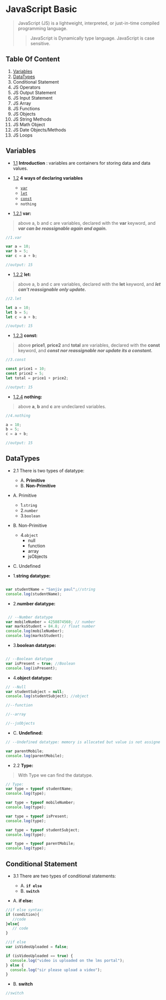 # JavaScript Basic

>JavaScript (JS) is a lightweight, interpreted, or just-in-time compiled programming language.
 >>JavaScript is Dynamically type language.
 >>JavaScript is case sensitive.

## Table Of Content

1. [Variables](https://github.com/sanjivpaul/JavaScript-For-Beginners/blob/0e1215a108d547603d58434d71882da7529b3beb/01variables.js)
2. [DataTypes](https://github.com/sanjivpaul/JavaScript-For-Beginners/blob/master/02DataTypes.js)
3. Conditional Statement
4. JS Operators
5. JS Output Statement
6. JS Input Statement
7. JS Array
8. JS Functions
9. JS Objects
10. JS String Methods
11. JS Math Object
12. JS Date Objects/Methods
13. JS Loops


## Variables

* [1.1](#1.1 "Goto 1.1") **Introduction** :
variables are containers for storing data and data values.

* [1.2](#1.2 "Goto 1.2") **4 ways of declaring variables**
  * [`var`](https://developer.mozilla.org/en-US/docs/Web/JavaScript/Reference/Statements/var)
  * [`let`](https://developer.mozilla.org/en-US/docs/Web/JavaScript/Reference/Statements/let)
  * [`const`](https://developer.mozilla.org/en-US/docs/Web/JavaScript/Reference/Statements/const)
  * `nothing`

* [1.2.1](#1.2.1 "Goto 1.2.1") **var:** 
>above a, b and c are variables, declared with the **var** keyword, and ***var can be reassignable again and again.***
```javascript
//1.var  

var a = 10;
var b = 5;
var c = a + b;

//output: 15
```
* [1.2.2](#1.2.2 "Goto 1.2.2") **let:**  
>above a, b and c are variables, declared with the **let** keyword, and ***let can't reassignable only update.***
```javascript
//2.let 

let a = 10;
let b = 5;
let c = a + b;

//output: 15

```

* [1.2.3](#1.2.3 "Goto 1.2.3") **const:**  
>above **price1**, **price2** and **total** are variables, declared with the **const** keyword, and ***const nor reassignable nor update its a constant.***
```javascript
//3.const 

const price1 = 10;
const price2 = 5;
let total = price1 + price2;

//output: 15

```

* [1.2.4](#1.2.4 "Goto 1.2.4") **nothing:**  
>above **a**, **b** and **c** are undeclared  variables.
```javascript
//4.nothing 

a = 10;
b = 5;
c = a + b;

//output: 15

```

## DataTypes
* 2.1 There is two types of datatype:
  * A. **Primitive**
  * B. **Non-Primitive**

* A. Primitive
  * 1.`string`
  * 2.`number`
  * 3.`boolean`

* B. Non-Primitive
  * 4.`object`
    * null
    * function
    * array
    * jsObjects
    
* C. Undefined

* 1.**string datatype:**
```javascript

var studentName = "Sanjiv paul";//string
console.log(studentName);

```

* 2.**number datatype:**
```javascript

 // --Number datatype
var mobileNumber = 4258874568; // number
var marksStudent = 84.8; // float number
console.log(mobileNumber);
console.log(marksStudent);

```

* 3.**boolean datatype:**
```javascript

// --Boolean datatype
var isPresent = true; //Boolean
console.log(isPresent);

```
* 4.**object datatype:**
``` javascript
// --Null 
var studentSubject = null;
console.log(studentSubject); //object

//--function 

//--array 

//--jsObjects

```
* C. **Undefined:**
```javascript
// --Undefined datatype: memory is allocated but value is not assigne

var parentMobile;
console.log(parentMobile);

```

* 2.2 **Type:**
>With Type we can find the datatype.
```javascript
// Type:
var type = typeof studentName;
console.log(type);

var type = typeof mobileNumber;
console.log(type);

var type = typeof isPresent;
console.log(type);

var type = typeof studentSubject;
console.log(type);

var type = typeof parentMobile;
console.log(type);

```

## Conditional Statement
* 3.1 There are two types of conditional statements:
  * A. **`if else`**
  * B. **`switch`**

* A. **if else:**
 ```javascript
//if else syntax:
if (condition){
    //code
}else{
    // code
}

```
```javascript
//if else
var isVideoUploaded = false;

if (isVideoUploaded == true) {
  console.log("video is uploaded on the lms portal");
} else {
  console.log("sir please upload a video");
}
```

* B. **switch**
```javascript
//switch
```
 





